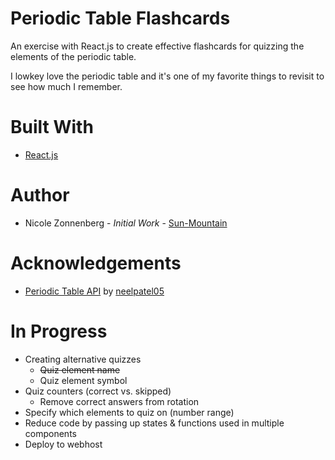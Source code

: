 # Periodic Table Flashcards
An exercise with React.js to create effective flashcards for quizzing the elements of the periodic table.

I lowkey love the periodic table and it's one of my favorite things to revisit to see how much I remember. 

# Built With
* [React.js](https://reactjs.org/)

# Author
* Nicole Zonnenberg - _Initial Work_ - [Sun-Mountain](https://github.com/Sun-Mountain)

# Acknowledgements
* [Periodic Table API](https://github.com/neelpatel05/periodic-table-api) by [neelpatel05](https://github.com/neelpatel05)

# In Progress
* Creating alternative quizzes
    * ~~Quiz element name~~
    * Quiz element symbol
* Quiz counters (correct vs. skipped)
    * Remove correct answers from rotation
* Specify which elements to quiz on (number range)
* Reduce code by passing up states & functions used in multiple components
* Deploy to webhost